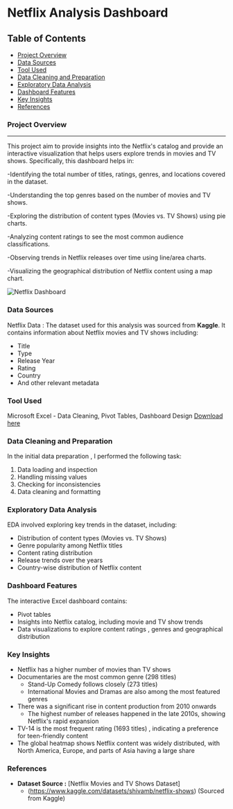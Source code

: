 # Netflix Analysis Dashboard

## Table of Contents

- [Project Overview](#project-overview)
- [Data Sources](#data-sources)
- [Tool Used](#tool-used)
- [Data Cleaning and Preparation](#data-cleaning-and-preparation)
- [Exploratory Data Analysis](#exploratory-data-analysis)
- [Dashboard Features](#dashboard-features)
- [Key Insights](#key-insights)
- [References](#references)
  
### Project Overview
---

This project aim to provide insights into the Netflix's catalog and provide an interactive visualization that helps users explore trends in movies and TV shows. Specifically, this dashboard helps in:

-Identifying the total number of titles, ratings, genres, and locations covered in the dataset.

-Understanding the top genres based on the number of movies and TV shows.

-Exploring the distribution of content types (Movies vs. TV Shows) using pie charts.

-Analyzing content ratings to see the most common audience classifications.

-Observing trends in Netflix releases over time using line/area charts.

-Visualizing the geographical distribution of Netflix content using a map chart.

![Netflix Dashboard](https://github.com/user-attachments/assets/7a4372ae-ef75-4960-87f9-26fa71c85cb1)

### Data Sources

Netflix Data : The dataset used for this analysis was sourced from **Kaggle**. It contains information about Netflix movies and TV shows including:
- Title
- Type
- Release Year
- Rating
- Country
- And other relevant metadata

### Tool Used
Microsoft Excel - Data Cleaning, Pivot Tables, Dashboard Design [Download here](https://microsoft.com)

### Data Cleaning and Preparation

In the initial data preparation , I performed the following task:
1. Data loading and inspection
2. Handling missing values
3. Checking for inconsistencies
4. Data cleaning and formatting

### Exploratory Data Analysis

EDA involved exploring key trends in the dataset, including:
- Distribution of content types (Movies vs. TV Shows)
- Genre popularity among Netflix titles
- Content rating distribution
- Release trends over the years
- Country-wise distribution of Netflix content

### Dashboard Features

The interactive Excel dashboard contains:
- Pivot tables
- Insights into Netflix catalog, including movie and TV show trends
- Data visualizations to explore content ratings , genres and geographical distribution

### Key Insights
- Netflix has a higher number of movies than TV shows
- Documentaries are the most common genre (298 titles)
   - Stand-Up Comedy follows closely (273 titles)
   - International Movies and Dramas are also among the most featured genres
- There was a significant rise in content production from 2010 onwards
   - The highest number of releases happened in the late 2010s, showing Netflix's rapid expansion
- TV-14 is the most frequent rating (1693 titles) , indicating a preference for teen-friendly content
- The global heatmap shows Netflix content was widely distributed, with North America, Europe, and parts of Asia having a large share

### References

- **Dataset Source :** [Netflix Movies and TV Shows Dataset]
   - (https://www.kaggle.com/datasets/shivamb/netflix-shows) (Sourced from Kaggle)
    
  



